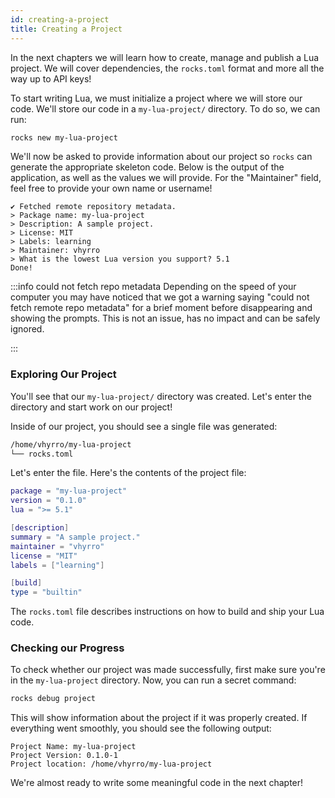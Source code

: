 ```yaml
---
id: creating-a-project
title: Creating a Project
---
```


In the next chapters we will learn how to create, manage and publish a Lua project.
We will cover dependencies, the `rocks.toml` format and more all the way up to API keys!

To start writing Lua, we must initialize a project where we will store our code.
We'll store our code in a `my-lua-project/` directory.
To do so, we can run:

```bash
rocks new my-lua-project
```

We'll now be asked to provide information about our project so `rocks` can generate
the appropriate skeleton code. Below is the output of the application, as well as
the values we will provide. For the "Maintainer" field, feel free to provide your
own name or username!

```
✔ Fetched remote repository metadata.
> Package name: my-lua-project
> Description: A sample project.
> License: MIT
> Labels: learning
> Maintainer: vhyrro
> What is the lowest Lua version you support? 5.1
Done!
```

:::info could not fetch repo metadata
Depending on the speed of your computer you may have noticed that we got a
warning saying "could not fetch remote repo metadata" for a brief moment before
disappearing and showing the prompts. This is not an issue, has no impact and
can be safely ignored.
<!--see [the explanation](todo-path-to-explanation) if you're interested.-->
:::

### Exploring Our Project

You'll see that our `my-lua-project/` directory was created. Let's enter the directory
and start work on our project!

Inside of our project, you should see a single file was generated:

```bash title="tree $(pwd)"
/home/vhyrro/my-lua-project
└── rocks.toml
```

Let's enter the file. Here's the contents of the project file:

```lua title="rocks.toml"
package = "my-lua-project"
version = "0.1.0"
lua = ">= 5.1"

[description]
summary = "A sample project."
maintainer = "vhyrro"
license = "MIT"
labels = ["learning"]

[build]
type = "builtin"
```

The `rocks.toml` file describes instructions on how to build and ship your Lua code.

### Checking our Progress

To check whether our project was made successfully, first make sure you're in the `my-lua-project` directory.
Now, you can run a secret command:

```bash
rocks debug project
```

This will show information about the project if it was properly created. If everything
went smoothly, you should see the following output:

```
Project Name: my-lua-project
Project Version: 0.1.0-1
Project location: /home/vhyrro/my-lua-project
```

We're almost ready to write some meaningful code in the next chapter!
